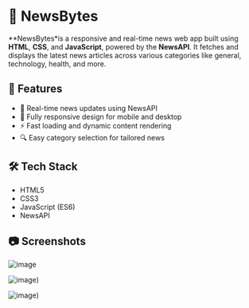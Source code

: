 # 📰 NewsBytes

**NewsBytes*is a responsive and real-time news web app built using **HTML**, **CSS**, and **JavaScript**, powered by the **NewsAPI**. It fetches and displays the latest news articles across various categories like general, technology, health, and more.

## 🚀 Features

- 📡 Real-time news updates using NewsAPI
- 📱 Fully responsive design for mobile and desktop
- ⚡ Fast loading and dynamic content rendering
- 🔍 Easy category selection for tailored news

## 🛠️ Tech Stack

- HTML5
- CSS3
- JavaScript (ES6)
- NewsAPI

## 📷 Screenshots

![image]((https://github.com/Kumaramit0809/News-Bytes/blob/c2dd1dcdc860e4e2c34871caba8b980a856e9208/Screenshot%202025-07-28%20004211.png))

![image]([https://github.com/Kumaramit0809/News-Bytes/blob/c2dd1dcdc860e4e2c34871caba8b980a856e9208/Screenshot%202025-07-28%20004123.png))

![image]([https://github.com/Kumaramit0809/News-Bytes/blob/c2dd1dcdc860e4e2c34871caba8b980a856e9208/Screenshot%202025-07-28%20004211.png]))
